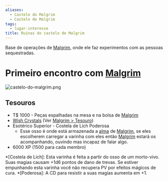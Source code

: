 ```yaml
---
aliases:
  - Castelo do Malgrim
  - Castelo de Malgrim
tags:
  - lugar-interesse
title: Ruínas do castelo de Malgrim
---
```

Base de operações de [Malgrim](../../../../../../Personagens/NPCs/Vil%C3%B5es/Malgrim/index.md), onde ele faz experimentos com as pessoas sequestradas.

# Primeiro encontro com [Malgrim](../../../../../../Personagens/NPCs/Vil%C3%B5es/Malgrim/index.md)
![castelo-do-malgrim.png](./castelo-do-malgrim.png)

## Tesouros
* T$ 1000 - Peças espalhadas na mesa e na bolsa de [Malgrim](../../../../../../Personagens/NPCs/Vil%C3%B5es/Malgrim/index.md)
* [Wish Crystals](../../../../../../Objetos/Wish%20Crystal.md) (Ver [Malgrim > Tesouro](../../../../../../Personagens/NPCs/Vil%C3%B5es/Malgrim/index.md#Tesouro))
* Esotérico Superior - Costela de Lich Poderosa
    * Esse osso é onde está armazenada a [alma](../../../../../../Worldbuild/Corpo,%20Mente%20e%20Alma.md) de [Malgrim](../../../../../../Personagens/NPCs/Vil%C3%B5es/Malgrim/index.md), se eles escolherem carregar a varinha com eles então [Malgrim](../../../../../../Personagens/NPCs/Vil%C3%B5es/Malgrim/index.md) estará os acompanhando, ouvindo mas incapaz de falar algo.
* 6000 XP (1500 para cada membro)

<!-- O item que eu rolei originalmente era essa espada curta, mas eu achei meio estranho um necromante com uma espada então botei meu próprio item superior -->
<!-- * Arma Superior - Espada Curta [(Injeção Alquímica)](#tesouro-rolado "Um minúsculo frasco de cerâmica ou vidro é inserido ao longo da arma, junto com um mecanismo injetor ativado por impacto. Um ataque que acerte causa seu dano normal e libera uma carga de um preparado (como ácido ou fogo alquímico) ou de água benta, que atinge o alvo automaticamente. A melhoria tem espaço para 2 doses. Carregá-la exige uma ação completa e o gasto dos itens com os quais você quiser carregá-la."). **Descrever** que a arma tem um pequeno compartimento no cabo para inserir um alquímico preparado. -->

*[Costela de Lich]: Esta varinha é feita a partir do osso de um morto-vivo. Suas magias causam +1d6 pontos de dano de trevas. Se estiver empunhando esta varinha você não recupera PV por efeitos mágicos de cura.
*[Poderosa]: A CD para resistir a suas magias aumenta em +1.
